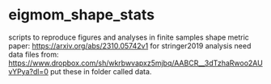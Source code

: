 # eigmom_shape_stats
scripts to reproduce figures and analyses in finite samples shape metric paper: https://arxiv.org/abs/2310.05742v1
for stringer2019 analysis need data files from: https://www.dropbox.com/sh/wkrbwvapxz5mjbq/AABCR__3dTzhaRwoo2AUvYPya?dl=0
put these in folder called data.
